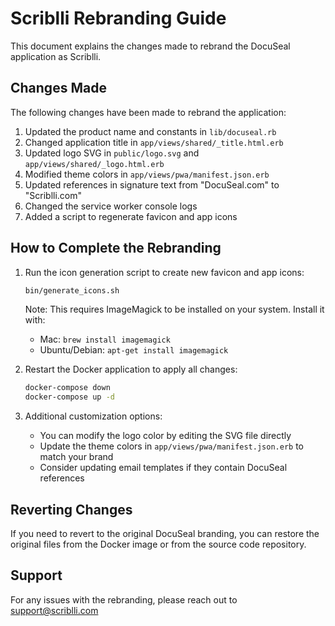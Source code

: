 # Scriblli Rebranding Guide

This document explains the changes made to rebrand the DocuSeal application as Scriblli.

## Changes Made

The following changes have been made to rebrand the application:

1. Updated the product name and constants in `lib/docuseal.rb`
2. Changed application title in `app/views/shared/_title.html.erb`
3. Updated logo SVG in `public/logo.svg` and `app/views/shared/_logo.html.erb`
4. Modified theme colors in `app/views/pwa/manifest.json.erb`
5. Updated references in signature text from "DocuSeal.com" to "Scriblli.com"
6. Changed the service worker console logs
7. Added a script to regenerate favicon and app icons

## How to Complete the Rebranding

1. Run the icon generation script to create new favicon and app icons:
   ```bash
   bin/generate_icons.sh
   ```
   Note: This requires ImageMagick to be installed on your system. Install it with:
   - Mac: `brew install imagemagick`
   - Ubuntu/Debian: `apt-get install imagemagick`

2. Restart the Docker application to apply all changes:
   ```bash
   docker-compose down
   docker-compose up -d
   ```

3. Additional customization options:
   - You can modify the logo color by editing the SVG file directly
   - Update the theme colors in `app/views/pwa/manifest.json.erb` to match your brand
   - Consider updating email templates if they contain DocuSeal references

## Reverting Changes

If you need to revert to the original DocuSeal branding, you can restore the original files from the Docker image or from the source code repository.

## Support

For any issues with the rebranding, please reach out to support@scriblli.com 